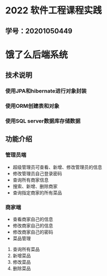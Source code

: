 # 2022 软件工程课程实践
## 学号：20201050449
# 饿了么后端系统

## 技术说明

### 使用JPA和hibernate进行对象封装
### 使用ORM创建表和对象
### 使用SQL server数据库存储数据

## 功能介绍
### 管理员端
* 超级管理员可查看、新增、修改管理员的信息
* 修改管理员自己登录密码
* 查询所有商家信息
* 搜索、新增、删除商家   
* 查询指定商家的所有菜品           

### 商家端
* 查看商家自己的信息 
* 修改商家自己的信息   
* 修改商家自己的密码        
* 菜品管理
1. 查询所有菜品
2. 新增菜品          
3. 修改菜品          
4. 删除菜品   


